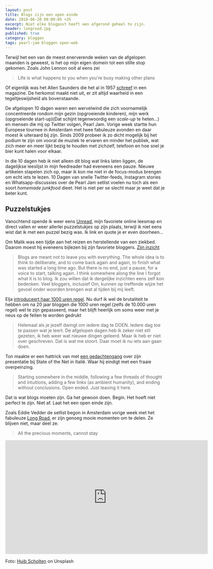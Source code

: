 ```yaml
---
layout: post
title: Blogs zijn een open einde
date: 2018-06-20 09:09:05 +2h
excerpt: Niet elke blogpost hoeft een afgerond geheel te zijn.
header: longroad.jpg
published: true
category: bloggen
tags: pearl-jam bloggen open-web
---
```

Terwijl het een van de meest enerverende weken van de afgelopen maanden is geweest, is het op mijn eigen domein tot een stille stop gekomen. Zoals John Lennon ooit al eens zei
> Life is what happens to you when you're busy making other plans

Of eigenlijk was het Allen Saunders die het al in 1957 [schreef](https://quoteinvestigator.com/2012/05/06/other-plans/) in een magazine. De herkomst maakt niet uit, er zit altijd waarheid in een tegeltjeswijsheid als bovenstaande. 

De afgelopen 10 dagen waren een wervelwind die zich voornamelijk concentreerde rondom mijn gezin (opgroeiende kinderen), mijn werk (opgroeiende start-up)(Dat schijnt tegenwoordig een _scale-up_ te heten...) en mensen die mij op Twitter volgen, Pearl Jam. Vorige week startte hun Europese tournee in Amsterdam met twee fabuleuze avonden en daar moest ik uiteraard bij zijn. Sinds 2009 probeer ik zo dicht mogelijk bij het podium te zijn om vooral de muziek te ervaren en minder het publiek, wat zich meer en meer lijkt bezig te houden met zichzelf, telefoon en hoe snel je bier kunt halen voor elkaar. 

In die 10 dagen heb ik niet alleen dit blog wat links laten liggen, de dagelijkse leeslijst in mijn feedreader had eveneens een pauze. Nieuwe artikelen stapelen zich op, maar ik kon me niet in de focus-modus brengen om echt iets te lezen. 10 Dagen van snelle Twitter-feeds, Instagram stories en Whatsapp-discussies over de Pearl Jam setlist voelen nu toch als een soort *homemade junkfood* dieet. Het is niet per se slecht maar je weet dat je beter kunt. 

## Puzzelstukjes
Vanochtend opende ik weer eens [Unread](https://www.goldenhillsoftware.com/unread/), mijn favoriete online leesmap en direct vallen er weer allerlei puzzelstukjes op zijn plaats, terwijl ik niet eens wist dat ik met een puzzel bezig was. Ik link en quote je er even doorheen...


Om Malik was een tijdje aan het reizen en herstellende van een ziekbed. Daarom moest hij eveneens bijlezen bij zijn favoriete bloggers. [Zijn inzicht](https://om.co/2018/06/15/you-know-that-thing-called-blogging/) 
> Blogs are meant not to leave you with everything. The whole idea is to think to deliberate, and to come back again and again, to finish what was started a long time ago. But there is no end, just a pause, for a voice to start, talking again. I think somewhere along the line I forgot what it is to blog.
Ik zou willen dat ik dergelijke inzichten eens zelf kon bedenken. Veel bloggers, inclusief Om, kunnen op treffende wijze het gevoel onder woorden brengen wat al tijden bij mij leeft. 

Elja [introduceert haar 1000 uren regel](https://www.eljadaae.nl/je-moet-niet-denken-over-doen-de-1000-urenregel/). Nu durf ik wel de brutaliteit te hebben om na 20 jaar bloggen die 1000 uren regel (zelfs de 10.000 uren regel) wel te zijn gepasseerd, maar het blijft heerlijk om soms weer met je neus op de feiten te worden gedrukt
> Helemaal als je jezelf dwingt om iedere dag te DOEN. Iedere dag toe te passen wat je leert.
De afgelopen dagen heb ik zeker niet stil gezeten, ik heb weer wat nieuwe dingen geleerd. Maar ik heb er niet over geschreven. Dat is wat me stoort. Daar moet ik nu iets aan gaan doen.

Ton maakte er een hattrick van met [een gedachtengang](https://www.zylstra.org/blog/2018/06/of-scaling-tv-salons-and-the-invisible-hand-of-networks/) over zijn presentatie bij State of the Net in Italië. Waar hij eindigt met een fraaie overpeinzing.
> Starting somewhere in the middle, following a few threads of thought and intuitions, adding a few links (as ambient humanity), and ending without conclusions. Open ended. Just leaving it here.

Dat is wat blogs moeten zijn. Ga het gewoon doen. Begin. Het hoeft niet perfect te zijn. Niet af. Laat het een open einde zijn. 

Zoals Eddie Vedder de setlist begon in Amsterdam vorige week met het fabuleuze [Long Road](https://genius.com/Pearl-jam-long-road-lyrics), er zijn genoeg mooie momenten om te delen. Ze blijven niet, maar deel ze.
> All the precious moments, cannot stay

<iframe width="640" height="360" src="https://www.youtube.com/embed/cNmAHc8afRM?ecver=1" frameborder="0" allow="autoplay; encrypted-media" allowfullscreen></iframe>
 

Foto: [Huib Scholten](https://unsplash.com/photos/BboXv0rveOg?utm_source=unsplash&utm_medium=referral&utm_content=creditCopyText) on Unsplash